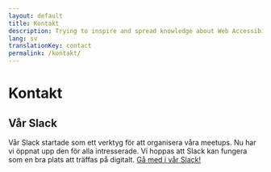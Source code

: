 ```yaml
---
layout: default
title: Kontakt
description: Trying to inspire and spread knowledge about Web Accessibility
lang: sv
translationKey: contact
permalink: /kontakt/
---
```


# Kontakt

## Vår Slack

Vår Slack startade som ett verktyg för att organisera våra meetups. Nu har vi
öppnat upp den för alla intresserade. Vi hoppas att Slack kan fungera som en
bra plats att träffas på digitalt.
[Gå med i vår Slack!](https://join.slack.com/t/t12t/shared_invite/enQtNjA5NDYyOTExNjY4LTFjYmQ3MmI4N2I0YTIyZjgzMmMxMWYxNjNhYTJlNDM3Zjk3NmNhNjA1NTFiZWI5ZmZmYmE4NjRmMDIzNDUwNTE)
